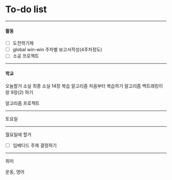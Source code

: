 # To-do list

----------------
#### 활동

- [ ] 도전학기제
- [ ] global win-win 주차별 보고서작성(4주차정도)
- [ ] 소공 프로젝트

-------------
#### 학교

오늘할거
소실 최종
소실 14장 복습
알고리즘 처음부터 복습하기
알고리즘 백트래킹이랑 9장(2) 하기

알고리즘 프로젝트

-------------------
토요일





---------------
월요일에  할거

- [ ] 임베디드 주제 결정하기

-------------
취미

운동, 영어